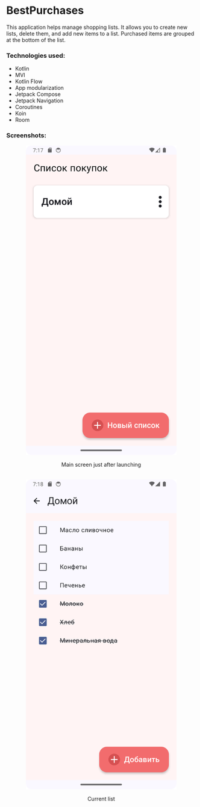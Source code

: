 # BestPurchases
This application helps manage shopping lists. It allows you to create new lists, delete them, and add new items to a list. Purchased items are grouped at the bottom of the list.

### Technologies used:
- Kotlin
- MVI
- Kotlin Flow
- App modularization
- Jetpack Compose
- Jetpack Navigation
- Coroutines
- Koin
- Room

### Screenshots:

<div align="center">
    <img src="/misc/Screenshot_01.png" width="400px"><p>Main screen just after launching</p></img> 
    <br>
    <img src="/misc/Screenshot_02.png" width="400px"><p>Current list</p></img> 
</div>

